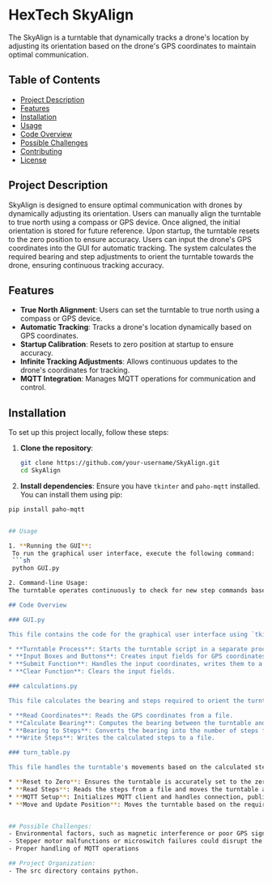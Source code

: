 # HexTech SkyAlign

The SkyAlign is a turntable that dynamically tracks a drone's location by adjusting its orientation based on the drone's GPS coordinates to maintain optimal communication.

## Table of Contents
- [Project Description](#project-description)
- [Features](#features)
- [Installation](#installation)
- [Usage](#usage)
- [Code Overview](#code-overview)
- [Possible Challenges](#possible-challenges)
- [Contributing](#contributing)
- [License](#license)

## Project Description

SkyAlign is designed to ensure optimal communication with drones by dynamically adjusting its orientation. Users can manually align the turntable to true north using a compass or GPS device. Once aligned, the initial orientation is stored for future reference. Upon startup, the turntable resets to the zero position to ensure accuracy. Users can input the drone's GPS coordinates into the GUI for automatic tracking. The system calculates the required bearing and step adjustments to orient the turntable towards the drone, ensuring continuous tracking accuracy.

## Features
- **True North Alignment**: Users can set the turntable to true north using a compass or GPS device.
- **Automatic Tracking**: Tracks a drone's location dynamically based on GPS coordinates.
- **Startup Calibration**: Resets to zero position at startup to ensure accuracy.
- **Infinite Tracking Adjustments**: Allows continuous updates to the drone's coordinates for tracking.
- **MQTT Integration**: Manages MQTT operations for communication and control.

## Installation
To set up this project locally, follow these steps:

1. **Clone the repository**:
   ```sh
   git clone https://github.com/your-username/SkyAlign.git
   cd SkyAlign
2. **Install dependencies**: Ensure you have `tkinter` and `paho-mqtt` installed. You can install them using pip:

  ```sh
  pip install paho-mqtt


## Usage

1. **Running the GUI**:
   To run the graphical user interface, execute the following command:
   ```sh
   python GUI.py

2. Command-line Usage:
The turntable operates continuously to check for new step commands based on the drone's coordinates.

## Code Overview

### GUI.py

This file contains the code for the graphical user interface using `tkinter`.

* **Turntable Process**: Starts the turntable script in a separate process.
* **Input Boxes and Buttons**: Creates input fields for GPS coordinates and buttons for submission and clearing.
* **Submit Function**: Handles the input coordinates, writes them to a file, and runs the calculations script.
* **Clear Function**: Clears the input fields.

### calculations.py

This file calculates the bearing and steps required to orient the turntable towards the drone.

* **Read Coordinates**: Reads the GPS coordinates from a file.
* **Calculate Bearing**: Computes the bearing between the turntable and the drone.
* **Bearing to Steps**: Converts the bearing into the number of steps for the turntable.
* **Write Steps**: Writes the calculated steps to a file.

### turn_table.py

This file handles the turntable's movements based on the calculated steps and manages MQTT communication.

* **Reset to Zero**: Ensures the turntable is accurately set to the zero position at startup.
* **Read Steps**: Reads the steps from a file and moves the turntable accordingly.
* **MQTT Setup**: Initializes MQTT client and handles connection, publishing, and subscribing.
* **Move and Update Position**: Moves the turntable based on the required steps and updates the current position.


## Possible Challenges:
- Environmental factors, such as magnetic interference or poor GPS signal
- Stepper motor malfunctions or microswitch failures could disrupt the smooth rotation of the turntable
- Proper handling of MQTT operations

## Project Organization: 
- The src directory contains python. 
